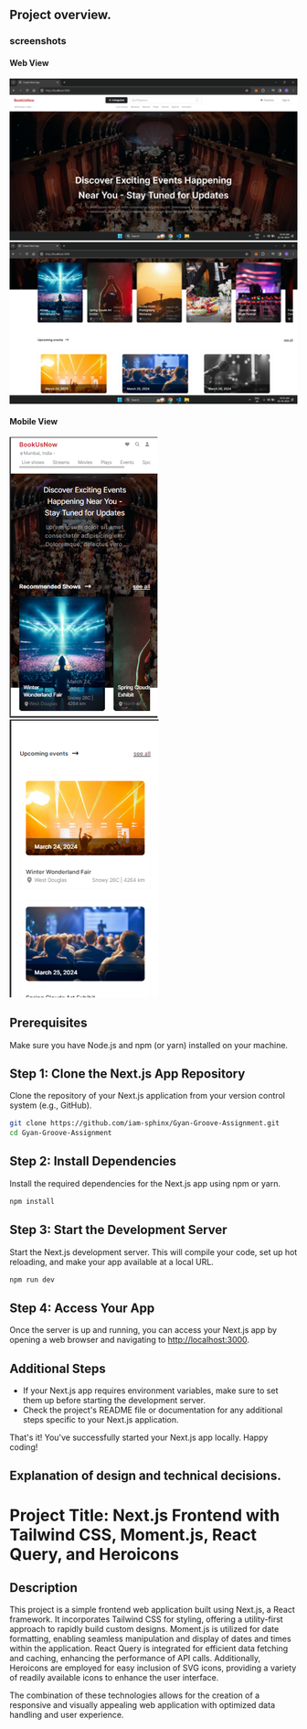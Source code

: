 ## Project overview.
### screenshots
#### Web View
![alt text](image.png)
![alt text](image-1.png)

#### Mobile View

![alt text](image-2.png)
![alt text](image-3.png)

## Prerequisites


Make sure you have Node.js and npm (or yarn) installed on your machine.

## Step 1: Clone the Next.js App Repository
Clone the repository of your Next.js application from your version control system (e.g., GitHub).

```bash
git clone https://github.com/iam-sphinx/Gyan-Groove-Assignment.git
cd Gyan-Groove-Assignment
```

## Step 2: Install Dependencies
Install the required dependencies for the Next.js app using npm or yarn.

```bash
npm install

```

## Step 3: Start the Development Server
Start the Next.js development server. This will compile your code, set up hot reloading, and make your app available at a local URL.

```bash
npm run dev
```

## Step 4: Access Your App
Once the server is up and running, you can access your Next.js app by opening a web browser and navigating to [http://localhost:3000](http://localhost:3000).

## Additional Steps
- If your Next.js app requires environment variables, make sure to set them up before starting the development server.
- Check the project's README file or documentation for any additional steps specific to your Next.js application.

That's it! You've successfully started your Next.js app locally. Happy coding!

## Explanation of design and technical decisions.

# Project Title: Next.js Frontend with Tailwind CSS, Moment.js, React Query, and Heroicons

## Description

This project is a simple frontend web application built using Next.js, a React framework. It incorporates Tailwind CSS for styling, offering a utility-first approach to rapidly build custom designs. Moment.js is utilized for date formatting, enabling seamless manipulation and display of dates and times within the application. React Query is integrated for efficient data fetching and caching, enhancing the performance of API calls. Additionally, Heroicons are employed for easy inclusion of SVG icons, providing a variety of readily available icons to enhance the user interface.

The combination of these technologies allows for the creation of a responsive and visually appealing web application with optimized data handling and user experience.

